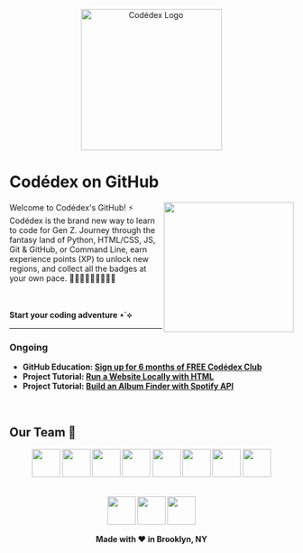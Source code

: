 <p align="center">
  <picture>
  <source media="(prefers-color-scheme: dark)" srcset="https://github.com/codedex-io/.github/assets/65576812/6dd61b76-4149-4515-bb4c-495ed30ba712" width="250px">
  <source media="(prefers-color-scheme: light)" srcset="https://github.com/codedex-io/.github/assets/65576812/bad9de45-9136-4569-a2cd-b28365c32d51" width="250px">
  <img alt="Codédex Logo" src="https://github.com/codedex-io/.github/assets/65576812/bad9de45-9136-4569-a2cd-b28365c32d51" width="400px">
</picture>

 
</p>
<h1>Codédex on GitHub</h1>
  <img align=right src="https://github.com/codedex-io/.github/assets/65576812/c52c79df-d10d-412e-b0ef-ec0b969d2a5d" width="230px">
Welcome to Codédex's GitHub! ⚡️ Codédex is the brand new way to learn to code for Gen Z.
Journey through the fantasy land of Python, HTML/CSS, JS, Git & GitHub, or Command Line, earn experience points (XP) to unlock new regions, and collect all the badges at your own pace. 👩🏾‍💻👨🏻‍💻👩🏼‍💻

<br /><br />
<strong>Start your coding adventure ⋆˙⟡ <strong />
</p>


-----

### Ongoing

  - GitHub Education: [Sign up for 6 months of FREE Codédex Club](https://www.codedex.io/github-students)
  - Project Tutorial: [Run a Website Locally with HTML](https://www.codedex.io/projects/run-a-website-locally-with-html)
  - Project Tutorial: [Build an Album Finder with Spotify API](https://www.codedex.io/projects/build-an-album-finder-with-spotify-api) 
<br />
 
## Our Team 🤗
<div align="center">
<a href="https://www.github.com/sonnynomnom"><img src="https://github.com/codedex-io/.github/assets/65576812/a8c9acf2-fd8e-485d-a3c3-4fd2fccaed4a" width="50px"></a>
<a href="https://www.github.com/goku-kun"><img src="https://github.com/codedex-io/.github/assets/65576812/ccb47bcb-3e3c-4a7f-bc0e-2f843f87dbe7" width="50px"></a>
<a href="https://www.github.com/asiqurrahman"><img src="https://github.com/codedex-io/.github/assets/65576812/90a19cff-1693-457e-8ee2-52a85322e633" width="50px"></a>
<a href="https://www.github.com/dusch4593"><img src="https://github.com/codedex-io/.github/assets/65576812/17410e71-09bf-4813-9e8d-76a8b672ee17" width="50px"></a>
<a href="https://www.github.com/lilybird1"><img src="https://github.com/codedex-io/.github/assets/65576812/7f151b0b-2137-409c-adfc-764f5b00a491" width="50px"></a>
<a href="https://github.com/exrlla"><img src="https://github.com/user-attachments/assets/85a2ee94-856a-4b0e-8948-4d0381e2908d" width="50px"></a>
<a href="https://github.com/intelagense"><img src="https://github.com/codedex-io/.github/assets/65576812/20ff0f58-9142-4fec-93e7-13553c7d713f" width="50px"></a>
<a href="https://www.instagram.com/naomixlee"><img src="https://github.com/codedex-io/.github/assets/65576812/f813fe10-612f-4a46-83de-a50c578d8400" width="50px"></a>
</div>

<br/>

<p align="center">
<img src="https://github.com/codedex-io/.github/assets/65576812/8613313f-42c0-4d87-ab53-c7d61ea92be3" width="50px">
<img src="https://github.com/codedex-io/.github/assets/65576812/75eb406f-4d76-4720-aba3-186cbc9d6b33" width="50px">
<img src="https://github.com/codedex-io/.github/assets/65576812/de1c5377-9d6d-409e-9971-887f8ef908c1" width="50px">
</p>
<p align="center">Made with ❤️ in Brooklyn, NY</p>
